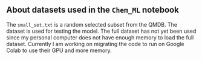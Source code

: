 ## About datasets used in the `Chem_ML` notebook

The `small_set.txt` is a random selected subset from the QMDB. The dataset is used for testing the model. The full dataset has not yet been used since my personal computer does not have enough memory to load the full dataset. Currently I am working on migrating the code to run on Google Colab to use their GPU and more memory.